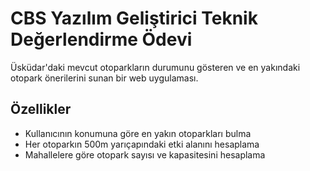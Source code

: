 # CBS Yazılım Geliştirici Teknik Değerlendirme Ödevi

Üsküdar'daki mevcut otoparkların durumunu gösteren ve en yakındaki otopark önerilerini sunan bir web uygulaması.


## Özellikler

- Kullanıcının konumuna göre en yakın otoparkları bulma
- Her otoparkın 500m yarıçapındaki etki alanını hesaplama
- Mahallelere göre otopark sayısı ve kapasitesini hesaplama
